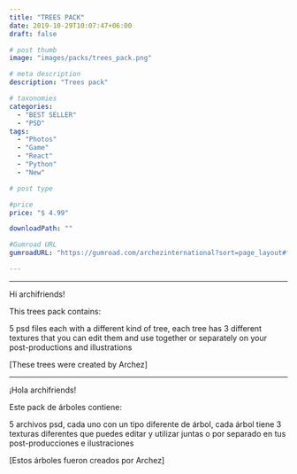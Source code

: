 ```yaml
---
title: "TREES PACK"
date: 2019-10-29T10:07:47+06:00
draft: false

# post thumb
image: "images/packs/trees_pack.png"

# meta description
description: "Trees pack"

# taxonomies
categories:
  - "BEST SELLER"
  - "PSD"
tags:
  - "Photos"
  - "Game"
  - "React"
  - "Python"
  - "New"

# post type

#price
price: "$ 4.99"

downloadPath: ""

#Gumroad URL
gumroadURL: "https://gumroad.com/archezinternational?sort=page_layout#fAahc"

---
```


___

Hi archifriends!

This trees pack contains:

5 psd files each with a different kind of tree, each tree has 3 different textures that you can edit them and use together or separately on your post-productions and illustrations

[These trees were created by Archez]

___

¡Hola archifriends!

Este pack de árboles contiene:

5 archivos psd, cada uno con un tipo diferente de árbol, cada árbol tiene 3 texturas diferentes que puedes editar y utilizar juntas o por separado en tus post-producciones e ilustraciones

[Estos árboles fueron creados por Archez]